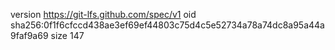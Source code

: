 version https://git-lfs.github.com/spec/v1
oid sha256:0f1f6cfccd438ae3ef69ef44803c75d4c5e52734a78a74dc8a95a44a9faf9a69
size 147
